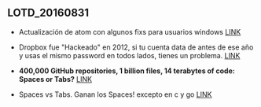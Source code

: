 ## LOTD_20160831

- Actualización de atom con algunos fixs para usuarios windows [LINK](http://blog.atom.io/2016/08/31/atom-1-10-and-1-11-beta.html)

- Dropbox fue "Hackeado" en 2012, si tu cuenta data de antes de ese año y usas el mismo password en todos lados, tienes un problema. [LINK](http://arstechnica.com/security/2016/08/dropbox-hackers-stole-email-addresses-hashed-passwords-68m-accounts/)

- **400,000 GitHub repositories, 1 billion files, 14 terabytes of code: Spaces or Tabs?** [LINK](https://medium.com/@hoffa/400-000-github-repositories-1-billion-files-14-terabytes-of-code-spaces-or-tabs-7cfe0b5dd7fd#.e6rcpfmsb)

- Spaces vs Tabs. Ganan los Spaces! excepto en c y go [LINK](https://medium.com/@hoffa/400-000-github-repositories-1-billion-files-14-terabytes-of-code-spaces-or-tabs-7cfe0b5dd7fd#.e6rcpfmsb)